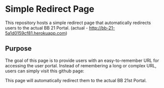 # Simple Redirect Page

This repository hosts a simple redirect page that automatically redirects users to the actual BB 21 Portal. (actual - http://bb-21-5a1d0159cf81.herokuapp.com)

## Purpose

The goal of this page is to provide users with an easy-to-remember URL for accessing the user portal. Instead of remembering a long or complex URL, users can simply visit this github page:

This page will automatically redirect them to the actual BB 21st Portal.
